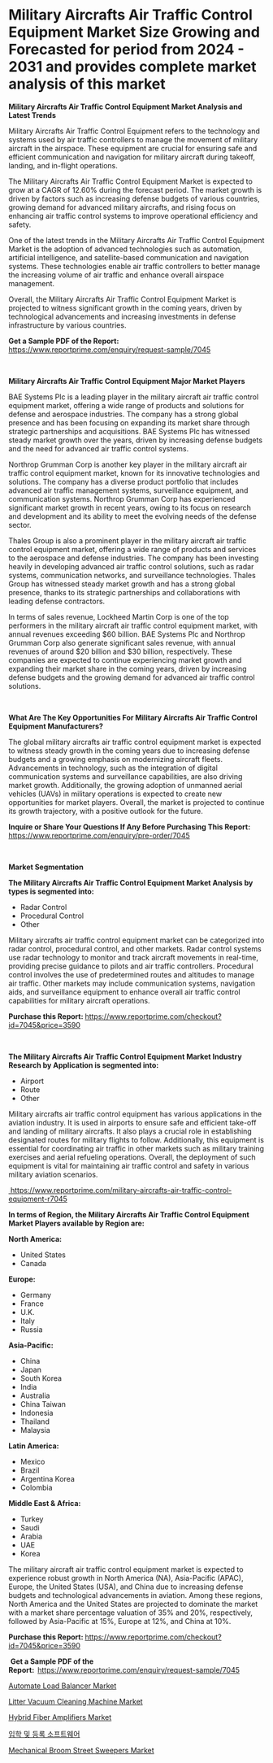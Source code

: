<p><h1>Military Aircrafts Air Traffic Control Equipment Market Size Growing and Forecasted for period from 2024 - 2031 and provides complete market analysis of this market</h1></p><p><strong>Military Aircrafts Air Traffic Control Equipment Market Analysis and Latest Trends</strong></p>
<p><p>Military Aircrafts Air Traffic Control Equipment refers to the technology and systems used by air traffic controllers to manage the movement of military aircraft in the airspace. These equipment are crucial for ensuring safe and efficient communication and navigation for military aircraft during takeoff, landing, and in-flight operations.</p><p>The Military Aircrafts Air Traffic Control Equipment Market is expected to grow at a CAGR of 12.60% during the forecast period. The market growth is driven by factors such as increasing defense budgets of various countries, growing demand for advanced military aircrafts, and rising focus on enhancing air traffic control systems to improve operational efficiency and safety.</p><p>One of the latest trends in the Military Aircrafts Air Traffic Control Equipment Market is the adoption of advanced technologies such as automation, artificial intelligence, and satellite-based communication and navigation systems. These technologies enable air traffic controllers to better manage the increasing volume of air traffic and enhance overall airspace management.</p><p>Overall, the Military Aircrafts Air Traffic Control Equipment Market is projected to witness significant growth in the coming years, driven by technological advancements and increasing investments in defense infrastructure by various countries.</p></p>
<p><strong>Get a Sample PDF of the Report:&nbsp;</strong> <a href="https://www.reportprime.com/enquiry/request-sample/7045">https://www.reportprime.com/enquiry/request-sample/7045</a></p>
<p>&nbsp;</p>
<p><strong>Military Aircrafts Air Traffic Control Equipment Major Market Players</strong></p>
<p><p>BAE Systems Plc is a leading player in the military aircraft air traffic control equipment market, offering a wide range of products and solutions for defense and aerospace industries. The company has a strong global presence and has been focusing on expanding its market share through strategic partnerships and acquisitions. BAE Systems Plc has witnessed steady market growth over the years, driven by increasing defense budgets and the need for advanced air traffic control systems.</p><p>Northrop Grumman Corp is another key player in the military aircraft air traffic control equipment market, known for its innovative technologies and solutions. The company has a diverse product portfolio that includes advanced air traffic management systems, surveillance equipment, and communication systems. Northrop Grumman Corp has experienced significant market growth in recent years, owing to its focus on research and development and its ability to meet the evolving needs of the defense sector.</p><p>Thales Group is also a prominent player in the military aircraft air traffic control equipment market, offering a wide range of products and services to the aerospace and defense industries. The company has been investing heavily in developing advanced air traffic control solutions, such as radar systems, communication networks, and surveillance technologies. Thales Group has witnessed steady market growth and has a strong global presence, thanks to its strategic partnerships and collaborations with leading defense contractors.</p><p>In terms of sales revenue, Lockheed Martin Corp is one of the top performers in the military aircraft air traffic control equipment market, with annual revenues exceeding $60 billion. BAE Systems Plc and Northrop Grumman Corp also generate significant sales revenue, with annual revenues of around $20 billion and $30 billion, respectively. These companies are expected to continue experiencing market growth and expanding their market share in the coming years, driven by increasing defense budgets and the growing demand for advanced air traffic control solutions.</p></p>
<p>&nbsp;</p>
<p><strong>What Are The Key Opportunities For Military Aircrafts Air Traffic Control Equipment Manufacturers?</strong></p>
<p><p>The global military aircrafts air traffic control equipment market is expected to witness steady growth in the coming years due to increasing defense budgets and a growing emphasis on modernizing aircraft fleets. Advancements in technology, such as the integration of digital communication systems and surveillance capabilities, are also driving market growth. Additionally, the growing adoption of unmanned aerial vehicles (UAVs) in military operations is expected to create new opportunities for market players. Overall, the market is projected to continue its growth trajectory, with a positive outlook for the future.</p></p>
<p><strong>Inquire or Share Your Questions If Any Before Purchasing This Report:</strong> <a href="https://www.reportprime.com/enquiry/pre-order/7045">https://www.reportprime.com/enquiry/pre-order/7045</a></p>
<p>&nbsp;</p>
<p><strong>Market Segmentation</strong></p>
<p><strong>The Military Aircrafts Air Traffic Control Equipment Market Analysis by types is segmented into:</strong></p>
<p><ul><li>Radar Control</li><li>Procedural Control</li><li>Other</li></ul></p>
<p><p>Military aircrafts air traffic control equipment market can be categorized into radar control, procedural control, and other markets. Radar control systems use radar technology to monitor and track aircraft movements in real-time, providing precise guidance to pilots and air traffic controllers. Procedural control involves the use of predetermined routes and altitudes to manage air traffic. Other markets may include communication systems, navigation aids, and surveillance equipment to enhance overall air traffic control capabilities for military aircraft operations.</p></p>
<p><strong>Purchase this Report:&nbsp;</strong><a href="https://www.reportprime.com/checkout?id=7045&price=3590">https://www.reportprime.com/checkout?id=7045&price=3590</a></p>
<p>&nbsp;</p>
<p><strong>The Military Aircrafts Air Traffic Control Equipment Market Industry Research by Application is segmented into:</strong></p>
<p><ul><li>Airport</li><li>Route</li><li>Other</li></ul></p>
<p><p>Military aircrafts air traffic control equipment has various applications in the aviation industry. It is used in airports to ensure safe and efficient take-off and landing of military aircrafts. It also plays a crucial role in establishing designated routes for military flights to follow. Additionally, this equipment is essential for coordinating air traffic in other markets such as military training exercises and aerial refueling operations. Overall, the deployment of such equipment is vital for maintaining air traffic control and safety in various military aviation scenarios.</p></p>
<p><a href="https://www.reportprime.com/military-aircrafts-air-traffic-control-equipment-r7045">&nbsp;https://www.reportprime.com/military-aircrafts-air-traffic-control-equipment-r7045</a></p>
<p><strong>In terms of Region, the Military Aircrafts Air Traffic Control Equipment Market Players available by Region are:</strong></p>
<p>
    <p> <strong> North America: </strong>
        <ul>
            <li>United States</li>
            <li>Canada</li>
        </ul>
        </p> 
    <p> <strong> Europe: </strong>
        <ul>
            <li>Germany</li>
            <li>France</li>
            <li>U.K.</li>
            <li>Italy</li>
            <li>Russia</li>
        </ul>
        </p> 
    <p> <strong> Asia-Pacific: </strong>
        <ul>
            <li>China</li>
            <li>Japan</li>
            <li>South Korea</li>
            <li>India</li>
            <li>Australia</li>
            <li>China Taiwan</li>
            <li>Indonesia</li>
            <li>Thailand</li>
            <li>Malaysia</li>
        </ul>
        </p> 
    <p> <strong> Latin America: </strong>
        <ul>
            <li>Mexico</li>
            <li>Brazil</li>
            <li>Argentina Korea</li>
            <li>Colombia</li>
        </ul>
        </p> 
    <p> <strong> Middle East & Africa: </strong>
        <ul>
            <li>Turkey</li>
            <li>Saudi</li>
            <li>Arabia</li>
            <li>UAE</li>
            <li>Korea</li>
        </ul>
    </p>
    </p>
<p><p>The military aircraft air traffic control equipment market is expected to experience robust growth in North America (NA), Asia-Pacific (APAC), Europe, the United States (USA), and China due to increasing defense budgets and technological advancements in aviation. Among these regions, North America and the United States are projected to dominate the market with a market share percentage valuation of 35% and 20%, respectively, followed by Asia-Pacific at 15%, Europe at 12%, and China at 10%.</p></p>
<p><strong>Purchase this Report: </strong><a href="https://www.reportprime.com/checkout?id=7045&price=3590">https://www.reportprime.com/checkout?id=7045&price=3590</a></p>
<p>&nbsp;<strong>Get a Sample PDF of the Report:&nbsp;&nbsp;</strong><a href="https://www.reportprime.com/enquiry/request-sample/7045">https://www.reportprime.com/enquiry/request-sample/7045</a></p>
<p><strong></strong></p>
<p><p><a href="https://github.com/abdillahsp58/Market-Research-Report-List-1/blob/main/automate-load-balancer-market.md">Automate Load Balancer Market</a></p><p><a href="https://medium.com/@tammyjones1939/global-litter-vacuum-cleaning-machine-market-is-projected-to-grow-at-a-cagr-of-5-9-f1825a0a593c">Litter Vacuum Cleaning Machine Market</a></p><p><a href="https://github.com/wybrqqeb6/Market-Research-Report-List-1/blob/main/hybrid-fiber-amplifiers-market.md">Hybrid Fiber Amplifiers Market</a></p><p><a href="https://medium.com/@jadenraynor/%EA%B8%80%EB%A1%9C%EB%B2%8C-%EC%9E%85%ED%95%99-%EB%B0%8F-%EB%93%B1%EB%A1%9D-%EC%86%8C%ED%94%84%ED%8A%B8%EC%9B%A8%EC%96%B4-%EC%8B%9C%EC%9E%A5-%EC%8B%9C%EC%9E%A5-%EC%A0%90%EC%9C%A0%EC%9C%A8-%EC%8B%9C%EC%9E%A5-%EB%8F%99%ED%96%A5-%EB%B0%8F-%EB%AF%B8%EB%9E%98-%EC%84%B1%EC%9E%A5-%ED%83%90%EC%83%89-6f84d0c0b2d3">입학 및 등록 소프트웨어</a></p><p><a href="https://medium.com/@itzelheller546/mechanical-broom-street-sweepers-market-size-share-trends-analysis-report-by-end-use-c19f24a6e475">Mechanical Broom Street Sweepers Market</a></p></p>